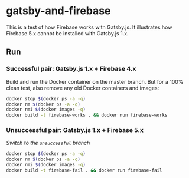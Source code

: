 # gatsby-and-firebase

This is a test of how Firebase works with Gatsby.js. It illustrates how Firebase 5.x cannot be installed with Gatsby.js 1.x.

## Run

### Successful pair: Gatsby.js 1.x + Firebase 4.x
Build and run the Docker container on the master branch.
But for a 100% clean test, also remove any old Docker containers and images:
```bash
docker stop $(docker ps -a -q)
docker rm $(docker ps -a -q)
docker rmi $(docker images -q)
docker build -t firebase-works . && docker run firebase-works
```

### Unsuccessful pair: Gatsby.js 1.x + Firebase 5.x
*Switch to the `unsuccessful` branch*
```bash
docker stop $(docker ps -a -q)
docker rm $(docker ps -a -q)
docker rmi $(docker images -q)
docker build -t firebase-fail . && docker run firebase-fail
```